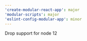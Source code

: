 ```yaml
---
'create-modular-react-app': major
'modular-scripts': major
'eslint-config-modular-app': minor
---
```


Drop support for node 12
